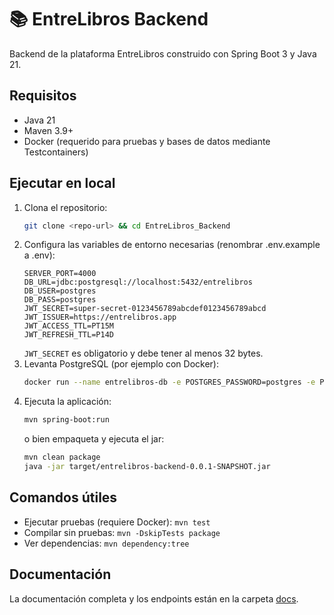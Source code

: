 # 📚 EntreLibros Backend

Backend de la plataforma EntreLibros construido con Spring Boot 3 y Java 21.

## Requisitos

- Java 21
- Maven 3.9+
- Docker (requerido para pruebas y bases de datos mediante Testcontainers)

## Ejecutar en local

1. Clona el repositorio:
   ```bash
   git clone <repo-url> && cd EntreLibros_Backend
   ```
2. Configura las variables de entorno necesarias (renombrar .env.example a .env):
   ```properties
   SERVER_PORT=4000
   DB_URL=jdbc:postgresql://localhost:5432/entrelibros
   DB_USER=postgres
   DB_PASS=postgres
   JWT_SECRET=super-secret-0123456789abcdef0123456789abcd
   JWT_ISSUER=https://entrelibros.app
   JWT_ACCESS_TTL=PT15M
   JWT_REFRESH_TTL=P14D
   ```
   `JWT_SECRET` es obligatorio y debe tener al menos 32 bytes.
3. Levanta PostgreSQL (por ejemplo con Docker):
   ```bash
   docker run --name entrelibros-db -e POSTGRES_PASSWORD=postgres -e POSTGRES_DB=entrelibros -p 5432:5432 -d postgres:16-alpine
   ```
4. Ejecuta la aplicación:
   ```bash
   mvn spring-boot:run
   ```
   o bien empaqueta y ejecuta el jar:
   ```bash
   mvn clean package
   java -jar target/entrelibros-backend-0.0.1-SNAPSHOT.jar
   ```

## Comandos útiles

- Ejecutar pruebas (requiere Docker): `mvn test`
- Compilar sin pruebas: `mvn -DskipTests package`
- Ver dependencias: `mvn dependency:tree`

## Documentación

La documentación completa y los endpoints están en la carpeta [docs](docs/).
